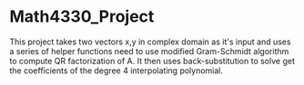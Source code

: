 # Math4330_Project

This project takes two vectors x,y in complex domain as it's input and uses a series of helper functions need to use modified Gram-Schmidt algorithm to compute QR factorization of A. It then uses back-substitution to solve get the coefficients of the degree 4 interpolating polynomial.  
